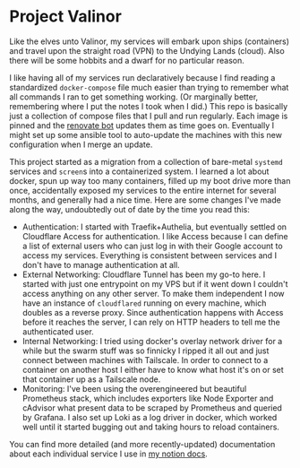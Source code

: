 # Project Valinor
Like the elves unto Valinor, my services will embark upon ships (containers) and travel upon the straight road (VPN) to the Undying Lands (cloud). Also there will be some hobbits and a dwarf for no particular reason.

I like having all of my services run declaratively because I find reading a standardized `docker-compose` file much easier than trying to remember what all commands I ran to get something working. (Or marginally better, remembering where I put the notes I took when I did.) This repo is basically just a collection of compose files that I pull and run regularly. Each image is pinned and the [renovate bot](https://github.com/renovatebot/renovate) updates them as time goes on. Eventually I might set up some ansible tool to auto-update the machines with this new configuration when I merge an update.

This project started as a migration from a collection of bare-metal `systemd` services and `screen`s into a containerized system. I learned a lot about docker, spun up way too many containers, filled up my boot drive more than once, accidentally exposed my services to the entire internet for several months, and generally had a nice time. Here are some changes I've made along the way, undoubtedly out of date by the time you read this:

 - Authentication: I started with Traefik+Authelia, but eventually settled on Cloudflare Access for authentication. I like Access because I can define a list of external users who can just log in with their Google account to access my services. Everything is consistent between services and I don't have to manage authentication at all.
 - External Networking: Cloudflare Tunnel has been my go-to here. I started with just one entrypoint on my VPS but if it went down I couldn't access anything on any other server. To make them independent I now have an instance of `cloudflared` running on every machine, which doubles as a reverse proxy. Since authentication happens with Access before it reaches the server, I can rely on HTTP headers to tell me the authenticated user.
 - Internal Networking: I tried using docker's overlay network driver for a while but the swarm stuff was so finnicky I ripped it all out and just connect between machines with Tailscale. In order to connect to a container on another host I either have to know what host it's on or set that container up as a Tailscale node.
 - Monitoring: I've been using the overengineered but beautiful Prometheus stack, which includes exporters like Node Exporter and cAdvisor what present data to be scraped by Prometheus and queried by Grafana. I also set up Loki as a log driver in docker, which worked well until it started bugging out and taking hours to reload containers.

You can find more detailed (and more recently-updated) documentation about each individual service I use in [my notion docs](https://wasabipesto.com/notion).
